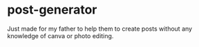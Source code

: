 # post-generator
Just made for my father to help them to create posts without any knowledge of canva or photo editing.
